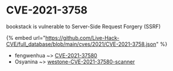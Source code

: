 # CVE-2021-3758

bookstack is vulnerable to Server-Side Request Forgery (SSRF)

{% embed url="https://github.com/Live-Hack-CVE/full_database/blob/main/cves/2021/CVE-2021-3758.json" %}


* fengwenhua ~> [CVE-2021-37580](https://www.alice-snow.ru/2021/database/cve-2021-3758/cve-2021-37580-fengwenhua)
* Osyanina ~> [westone-CVE-2021-37580-scanner](https://www.alice-snow.ru/2021/database/cve-2021-3758/westone-cve-2021-37580-scanner-osyanina)